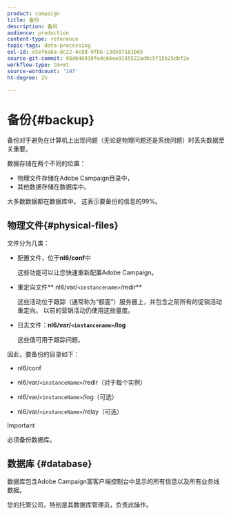 ```yaml
---
product: campaign
title: 备份
description: 备份
audience: production
content-type: reference
topic-tags: data-processing
exl-id: e5ef6aba-dc22-4c8d-9fbb-13d507181b65
source-git-commit: 98d646919fedc66ee9145522ad0c5f15b25dbf2e
workflow-type: tm+mt
source-wordcount: '197'
ht-degree: 2%

---
```


# 备份{#backup}

备份对于避免在计算机上出现问题（无论是物理问题还是系统问题）时丢失数据至关重要。

数据存储在两个不同的位置：

* 物理文件存储在Adobe Campaign目录中，
* 其他数据存储在数据库中。

大多数数据都在数据库中。 这表示要备份的信息的99%。

## 物理文件{#physical-files}

文件分为几类：

* 配置文件，位于&#x200B;**nl6/conf**&#x200B;中

   这些功能可以让您快速重新配置Adobe Campaign。

* 重定向文件** nl6/var/`<instancename>`/redir**

   这些活动位于跟踪（通常称为“额面”）服务器上，并包含之前所有的促销活动重定向。 以前的营销活动仍使用这些量度。

* 日志文件：**nl6/var/`<instancename>`/log**

   这些值可用于跟踪问题。

因此，要备份的目录如下：

* nl6/conf

* nl6/var/`<instanceName>`/redir（对于每个实例）

* nl6/var/`<instanceName>`/log（可选）

* nl6/var/`<instanceName>`/relay（可选）

>[!IMPORTANT]
>
>必须备份数据库。

## 数据库 {#database}

数据库包含Adobe Campaign富客户端控制台中显示的所有信息以及所有业务线数据。

您的托管公司，特别是其数据库管理员，负责此操作。
